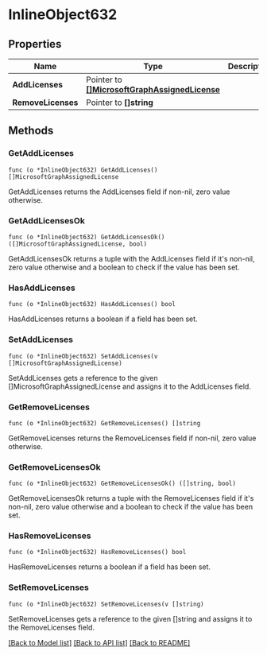 # InlineObject632

## Properties

Name | Type | Description | Notes
------------ | ------------- | ------------- | -------------
**AddLicenses** | Pointer to [**[]MicrosoftGraphAssignedLicense**](microsoft.graph.assignedLicense.md) |  | [optional] 
**RemoveLicenses** | Pointer to **[]string** |  | [optional] 

## Methods

### GetAddLicenses

`func (o *InlineObject632) GetAddLicenses() []MicrosoftGraphAssignedLicense`

GetAddLicenses returns the AddLicenses field if non-nil, zero value otherwise.

### GetAddLicensesOk

`func (o *InlineObject632) GetAddLicensesOk() ([]MicrosoftGraphAssignedLicense, bool)`

GetAddLicensesOk returns a tuple with the AddLicenses field if it's non-nil, zero value otherwise
and a boolean to check if the value has been set.

### HasAddLicenses

`func (o *InlineObject632) HasAddLicenses() bool`

HasAddLicenses returns a boolean if a field has been set.

### SetAddLicenses

`func (o *InlineObject632) SetAddLicenses(v []MicrosoftGraphAssignedLicense)`

SetAddLicenses gets a reference to the given []MicrosoftGraphAssignedLicense and assigns it to the AddLicenses field.

### GetRemoveLicenses

`func (o *InlineObject632) GetRemoveLicenses() []string`

GetRemoveLicenses returns the RemoveLicenses field if non-nil, zero value otherwise.

### GetRemoveLicensesOk

`func (o *InlineObject632) GetRemoveLicensesOk() ([]string, bool)`

GetRemoveLicensesOk returns a tuple with the RemoveLicenses field if it's non-nil, zero value otherwise
and a boolean to check if the value has been set.

### HasRemoveLicenses

`func (o *InlineObject632) HasRemoveLicenses() bool`

HasRemoveLicenses returns a boolean if a field has been set.

### SetRemoveLicenses

`func (o *InlineObject632) SetRemoveLicenses(v []string)`

SetRemoveLicenses gets a reference to the given []string and assigns it to the RemoveLicenses field.


[[Back to Model list]](../README.md#documentation-for-models) [[Back to API list]](../README.md#documentation-for-api-endpoints) [[Back to README]](../README.md)


